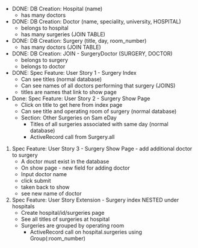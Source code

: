 - DONE: DB Creation: Hospital (name)
    - has many doctors
- DONE: DB Creation: Doctor (name, speciality, university, HOSPITAL)
    - belongs to hospital
    - has many surgeries (JOIN TABLE)
- DONE: DB Creation: Surgery (title, day, room_number)
    - has many doctors (JOIN TABLE)
- DONE: DB Creation: JOIN - SurgeryDoctor (SURGERY, DOCTOR)
    - belongs to surgery
    - belongs to doctor
- DONE: Spec Feature: User Story 1 - Surgery Index
    - Can see titles (normal database)
    - Can see names of all doctors performing that surgery (JOINS)
    - titles are names that link to show page
- Done: Spec Feature: User Story 2 - Surgery Show Page
    - Click on title to get here from index page
    - Can see title and operating room of surgery (normal database)
    - Section: Other Surgeries on Sam eDay
      - Titles of all surgeries associated with same day (normal database)
      - ActiveRecord call from Surgery.all

1. Spec Feature: User Story 3 - Surgery Show Page - add additional doctor to surgery
    - A doctor must exist in the database
    - On show page - new field for adding doctor
    - Input doctor name
    - click submit
    - taken back to show
    - see new name of doctor
1. Spec Feature: User Story Extension - Surgery index NESTED under hospitals
    <!-- - Create hospital index page -->
    <!-- - Create unique hospital show page -->
    - Create hospital/id/surgeries page
    - See all titles of surgeries at hospital
    - Surgeries are grouped by operating room
      - ActiveRecord call on hospital.surgeries using Group(:room_number)
